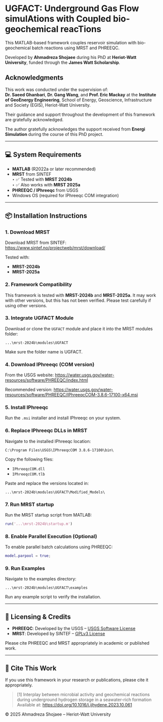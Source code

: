 # UGFACT: Underground Gas Flow simulAtions with Coupled bio-geochemical reacTions

This MATLAB-based framework couples reservoir simulation with bio-geochemical batch reactions using MRST and PHREEQC.

Developed by **Ahmadreza Shojaee** during his PhD at **Heriot-Watt University**, funded through the **James Watt Scholarship**.

## Acknowledgments

This work was conducted under the supervision of:  
**Dr. Saeed Ghanbari**, **Dr. Gang Wang**, and **Prof. Eric Mackay**
at the **Institute of GeoEnergy Engineering**, School of Energy, Geoscience, Infrastructure and Society (EGIS), Heriot-Watt University.

Their guidance and support throughout the development of this framework are gratefully acknowledged.

The author gratefully acknowledges the support received from **Energi Simulation** during the course of this PhD project.

---

## 💻 System Requirements

- **MATLAB** (R2022a or later recommended)
- **MRST** from SINTEF  
  ‣ ✅ Tested with **MRST 2024b**  
  ‣ ✅ Also works with **MRST 2025a**
- **PHREEQC / IPhreeqc** from USGS
- Windows OS (required for IPhreeqc COM integration)

---

## 📦 Installation Instructions

### 1. Download MRST
Download MRST from SINTEF:
https://www.sintef.no/projectweb/mrst/download/

Tested with:
- **MRST-2024b**
- **MRST-2025a**

### 2. Framework Compatibility
This framework is tested with **MRST-2024b** and **MRST-2025a**. It may work with other versions, but this has not been verified. Please test carefully if using other versions.

### 3. Integrate UGFACT Module
Download or clone the `UGFACT` module and place it into the MRST modules folder:
```
...\mrst-2024b\modules\UGFACT
```
Make sure the folder name is UGFACT.

### 4. Download IPhreeqc (COM version)
From the USGS website:
https://water.usgs.gov/water-resources/software/PHREEQC/index.html

Recommended version:
https://water.usgs.gov/water-resources/software/PHREEQC/IPhreeqcCOM-3.8.6-17100-x64.msi

### 5. Install IPhreeqc
Run the `.msi` installer and install IPhreeqc on your system.

### 6. Replace IPhreeqc DLLs in MRST
Navigate to the installed IPhreeqc location:
```
C:\Program Files\USGS\IPhreeqcCOM 3.8.6-17100\bin\
```

Copy the following files:
- `IPhreeqcCOM.dll`
- `IPhreeqcCOM.tlb`

Paste and replace the versions located in:
```
...\mrst-2024b\modules\UGFACT\Modified_Models\
```

### 7. Run MRST startup
Run the MRST startup script from MATLAB:
```matlab
run('...\mrst-2024b\startup.m')
```

### 8. Enable Parallel Execution (Optional)
To enable parallel batch calculations using PHREEQC:
```matlab
model.parpool = true;
```

### 9. Run Examples
Navigate to the examples directory:
```
...\mrst-2024b\modules\UGFACT\examples
```

Run any example script to verify the installation.

---

## 🧾 Licensing & Credits

- **PHREEQC**: Developed by the USGS – [USGS Software License](https://www.usgs.gov/software/phreeqc-version-3)
- **MRST**: Developed by SINTEF – [GPLv3 License](https://www.gnu.org/licenses/gpl-3.0.html)

Please cite PHREEQC and MRST appropriately in academic or published work.

---
## 📖 Cite This Work

If you use this framework in your research or publications, please cite it appropriately.  
> [1] Interplay between microbial activity and geochemical reactions during underground hydrogen storage in a seawater-rich formation  
> Available at: https://doi.org/10.1016/j.ijhydene.2023.10.061


© 2025 Ahmadreza Shojaee – Heriot-Watt University
